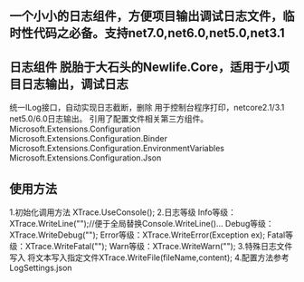 ﻿## 一个小小的日志组件，方便项目输出调试日志文件，临时性代码之必备。支持net7.0,net6.0,net5.0,net3.1
## 日志组件  脱胎于大石头的Newlife.Core，适用于小项目日志输出，调试日志
统一ILog接口，自动实现日志截断，删除
用于控制台程序打印，netcore2.1/3.1 net5.0/6.0日志输出。
引用了配置文件相关第三方组件。
Microsoft.Extensions.Configuration
Microsoft.Extensions.Configuration.Binder
Microsoft.Extensions.Configuration.EnvironmentVariables
Microsoft.Extensions.Configuration.Json


## 使用方法
1.初始化调用方法
XTrace.UseConsole();
2.日志等级
Info等级：XTrace.WriteLine("");//便于全局替换Console.WriteLine()…
Debug等级：XTrace.WriteDebug("");
Error等级：XTrace.WriteError(Exception ex);
Fatal等级：XTrace.WriteFatal("");
Warn等级：XTrace.WriteWarn("");
3.特殊日志文件写入
将文本写入指定文件XTrace.WriteFile(fileName,content);
4.配置方法参考LogSettings.json
